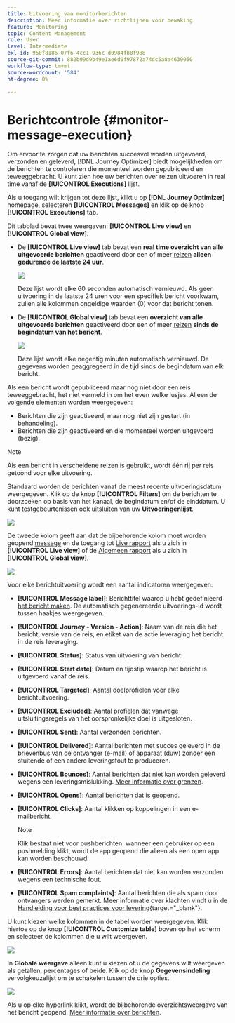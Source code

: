 ```yaml
---
title: Uitvoering van monitorberichten
description: Meer informatie over richtlijnen voor bewaking
feature: Monitoring
topic: Content Management
role: User
level: Intermediate
exl-id: 950f8186-07f6-4cc1-936c-d0984fb0f988
source-git-commit: 882b99d9b49e1ae6d0f97872a74dc5a8a4639050
workflow-type: tm+mt
source-wordcount: '584'
ht-degree: 0%

---
```


# Berichtcontrole {#monitor-message-execution}

Om ervoor te zorgen dat uw berichten succesvol worden uitgevoerd, verzonden en geleverd, [!DNL Journey Optimizer] biedt mogelijkheden om de berichten te controleren die momenteel worden gepubliceerd en teweeggebracht. U kunt zien hoe uw berichten over reizen uitvoeren <!--and APIs--> in real time vanaf de **[!UICONTROL Executions]** lijst.

Als u toegang wilt krijgen tot deze lijst, klikt u op **[!DNL Journey Optimizer]** homepage, selecteren **[!UICONTROL Messages]** en klik op de knop **[!UICONTROL Executions]** tab.

Dit tabblad bevat twee weergaven: **[!UICONTROL Live view]** en **[!UICONTROL Global view]**.

* De **[!UICONTROL Live view]** tab bevat een **real time overzicht van alle uitgevoerde berichten** geactiveerd door een of meer [reizen](../building-journeys/journey.md) **alleen gedurende de laatste 24 uur**.

   ![](assets/message-execution-tab-live.png)

   Deze lijst wordt elke 60 seconden automatisch vernieuwd. Als geen uitvoering in de laatste 24 uren voor een specifiek bericht voorkwam, zullen alle kolommen ongeldige waarden (0) voor dat bericht tonen.

* De **[!UICONTROL Global view]** tab bevat een **overzicht van alle uitgevoerde berichten** geactiveerd door een of meer [reizen](../building-journeys/journey.md) **sinds de begindatum van het bericht**.

   ![](assets/message-execution-tab-global.png)

   Deze lijst wordt elke negentig minuten automatisch vernieuwd. De gegevens worden geaggregeerd in de tijd sinds de begindatum van elk bericht.

Als een bericht wordt gepubliceerd maar nog niet door een reis teweeggebracht, het niet vermeld in om het even welke lusjes. Alleen de volgende elementen worden weergegeven:
* Berichten die zijn geactiveerd, maar nog niet zijn gestart (in behandeling).
* Berichten die zijn geactiveerd en die momenteel worden uitgevoerd (bezig).

>[!NOTE]
>
>Als een bericht in verscheidene reizen is gebruikt, wordt één rij per reis getoond voor elke uitvoering.

Standaard worden de berichten vanaf de meest recente uitvoeringsdatum weergegeven. Klik op de knop **[!UICONTROL Filters]** om de berichten te doorzoeken op basis van het kanaal, de begindatum en/of de einddatum. U kunt testgebeurtenissen ook uitsluiten van uw **Uitvoeringenlijst**.

![](assets/message-execution-tab-filters.png)

De <!--**[!UICONTROL Quick action]**-->tweede kolom geeft aan dat de bijbehorende kolom moet worden geopend [message](create-message.md) en de toegang tot [Live rapport](../reports/live-report.md) als u zich in **[!UICONTROL Live view]** of de [Algemeen rapport](../reports/global-report.md) als u zich in **[!UICONTROL Global view]**.

![](assets/message-execution-open-live-report.png)

Voor elke berichtuitvoering wordt een aantal indicatoren weergegeven:

* **[!UICONTROL Message label]**: Berichttitel waarop u hebt gedefinieerd [het bericht maken](create-message.md). De automatisch gegenereerde uitvoerings-id wordt tussen haakjes weergegeven.

   <!--**[!UICONTROL Execution ID]**: Automatically generated identifier.
  **[!UICONTROL Source]**: Name of the journey leveraging that message.-->

* **[!UICONTROL Journey - Version - Action]**: Naam van de reis die het bericht, versie van de reis, en etiket van de actie leveraging het bericht in de reis leveraging.

* **[!UICONTROL Status]**: Status van uitvoering van bericht.

* **[!UICONTROL Start date]**: Datum en tijdstip waarop het bericht is uitgevoerd vanaf de reis.

* **[!UICONTROL Targeted]**: Aantal doelprofielen voor elke berichtuitvoering.

* **[!UICONTROL Excluded]**: Aantal profielen dat vanwege uitsluitingsregels van het oorspronkelijke doel is uitgesloten.

* **[!UICONTROL Sent]**: Aantal verzonden berichten.

* **[!UICONTROL Delivered]**: Aantal berichten met succes geleverd in de brievenbus van de ontvanger (e-mail) of apparaat (duw) zonder een stuitende of een andere leveringsfout te produceren.

* **[!UICONTROL Bounces]**: Aantal berichten dat niet kan worden geleverd wegens een leveringsmislukking. [Meer informatie over grenzen](suppression-list.md).

* **[!UICONTROL Opens]**: Aantal berichten dat is geopend.

* **[!UICONTROL Clicks]**: Aantal klikken op koppelingen in een e-mailbericht.

   >[!NOTE]
   >
   >Klik bestaat niet voor pushberichten: wanneer een gebruiker op een pushmelding klikt, wordt de app geopend die alleen als een open app kan worden beschouwd.

* **[!UICONTROL Errors]**: Aantal berichten dat niet kan worden verzonden wegens een technische fout.

* **[!UICONTROL Spam complaints]**: Aantal berichten die als spam door ontvangers werden gemerkt. Meer informatie over klachten vindt u in de [Handleiding voor best practices voor levering](https://experienceleague.adobe.com/docs/deliverability-learn/deliverability-best-practice-guide/metrics-for-deliverability/complaints.html#metrics-for-deliverability){target=&quot;_blank&quot;}.

U kunt kiezen welke kolommen in de tabel worden weergegeven. Klik hiertoe op de knop **[!UICONTROL Customize table]** boven op het scherm en selecteer de kolommen die u wilt weergeven.

![](assets/message-execution-customize-table.png)

In **Globale weergave** alleen kunt u kiezen of u de gegevens wilt weergeven als getallen, percentages of beide. Klik op de knop **Gegevensindeling** vervolgkeuzelijst om te schakelen tussen de drie opties.

![](assets/message-execution-data-format.png)

Als u op elke hyperlink klikt, wordt de bijbehorende overzichtsweergave van het bericht geopend. [Meer informatie over berichten](create-message.md).
